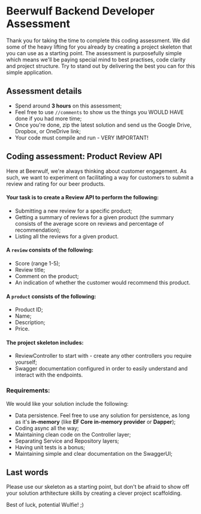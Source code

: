 # Beerwulf Backend Developer Assessment
Thank you for taking the time to complete this coding assessment. We did some of the heavy lifting for you already by creating a project skeleton that you can use as a starting point. The assessment is purposefully simple which means we'll be paying special mind to best practises, code clarity and project structure. Try to stand out by delivering the best you can for this simple application.

## Assessment details
* Spend around **3 hours** on this assessment;
* Feel free to use `//comments` to show us the things you WOULD HAVE done if you had more time;
* Once you're done, zip the latest solution and send us the Google Drive, Dropbox, or OneDrive link;
* Your code must compile and run - VERY IMPORTANT!

## Coding assessment: Product Review API
Here at Beerwulf, we're always thinking about customer engagement. As such, we want to experiment on facilitating a way for customers to submit a review and rating for our beer products. 

#### Your task is to create a Review API to perform the following:
* Submitting a new review for a specific product;
* Getting a summary of reviews for a given product (the summary consists of the average score on reviews and percentage of recommendation);
* Listing all the reviews for a given product.

#### A `review` consists of the following:
* Score (range 1-5);
* Review title;
* Comment on the product;
* An indication of whether the customer would recommend this product.

#### A `product` consists of the following:
* Product ID;
* Name;
* Description;
* Price.

#### The project skeleton includes:
* ReviewController to start with - create any other controllers you require yourself;
* Swagger documentation configured in order to easily understand and interact with the endpoints.

### Requirements:
We would like your solution include the following:
* Data persistence. Feel free to use any solution for persistence, as long as it's **in-memory** (like **EF Core in-memory provider** or **Dapper**);
* Coding async all the way;
* Maintaining clean code on the Controller layer;
* Separating Service and Repository layers;
* Having unit tests is a bonus;
* Maintaining simple and clear documentation on the SwaggerUI;

## Last words
Please use our skeleton as a starting point, but don't be afraid to show off your solution arthitecture skills by creating a clever project scaffolding.

Best of luck, potential Wulfie! ;)
